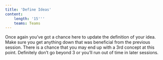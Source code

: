 ```yaml
---
title: 'Define Ideas'
content:
    length: '15'''
    teams: Teams
---
```


Once again you’ve got a chance here to update the definition of your idea. Make sure you get anything down that was beneficial from the previous session. There is a chance that you may end up with a 3rd concept at this point. Definitely don’t go beyond 3 or you’ll run out of time in later sessions.